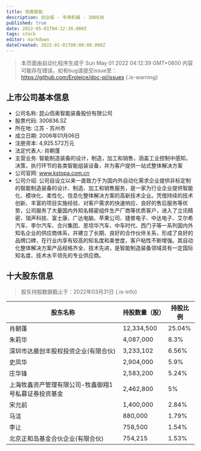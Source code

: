 ```yaml
---
title: 佰奥智能
description: 创业板 - 专用机械 - 300836
published: true
date: 2022-05-01T04:12:39.000Z
tags: stock
editor: markdown
dateCreated: 2022-01-01T00:00:00.000Z
---
```


> 本页面由自动化程序生成于 Sun May 01 2022 04:12:39 GMT+0800
> 内容可能存在错误，如有bug请提交issue至：https://github.com/Eroleice/doc-pi/issues
{.is-warning}

## 上市公司基本信息
- 公司名称: 昆山佰奥智能装备股份有限公司
- 股票代码: 300836.SZ
- 所在地: 江苏 - 苏州市
- 成立日期: 2006年01月06日
- 注册资本: 4,925.572万元
- 法定代表人: 肖朝蓬
- 主营业务: 智能制造装备的设计，制造，加工和销售，涵盖工业控制中感知，决策，执行环节的各类智能组装设备，并为客户提供一站式整体解决方案
- 公司官网: www.kstopa.com.cn
- 公司介绍: 公司自设立以来一直致力于为国内外自动化需求企业提供非标定制的智能制造装备的设计、制造、加工和销售服务，是一家为行业企业提供智能化、模块化、柔性化、信息化整体解决方案的高新技术企业。凭借持续的技术创新、丰富的项目实施经验、对客户需求的快速响应、良好的售后服务等优势，公司服务了大量国内外知名精密组件生产厂商等优质客户，进入了立讯精密、瑞声科技、富士康、广达电脑、苹果公司、捷普电子、中达电子、艾尔希汽车、李尔汽车、合兴集团、恩坦华汽车、中车时代、西门子等一系列国内外知名企业的供应商体系，并建立了长期、良好的合作伙伴关系，形成了良好的品牌口碑，在行业内享有较高的知名度和美誉度，客户粘性不断增强。其自动化整体解决方案产品规格齐全、技术先进，是智能制造装备领域具有一定国际知名度、技术水平领先的专业供应商。


## 十大股东信息
> 股东持股数据截止于：2022年03月31日
{.is-info}

| 股东名称 | 持股数量（股） | 持股比例 |
| --- | --- | --- |
| 肖朝蓬 | 12,334,500 | 25.04% |
| 朱莉华 | 4,087,000 | 8.3% |
| 深圳市达晨创丰股权投资企业(有限合伙) | 3,233,102 | 6.56% |
| 史凤华 | 2,904,000 | 5.9% |
| 庄华锋 | 2,583,200 | 5.24% |
| 上海牧鑫资产管理有限公司-牧鑫御翔1号私募证券投资基金 | 2,462,800 | 5% |
| 宋允前 | 1,400,000 | 2.84% |
| 马洁 | 880,000 | 1.79% |
| 李让 | 758,500 | 1.54% |
| 北京正和岛基金合伙企业(有限合伙) | 754,215 | 1.53% |




